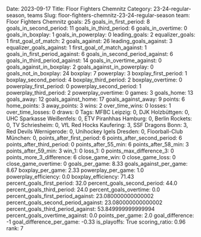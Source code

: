 Date: 2023-09-17
Title: Floor Fighters Chemnitz
Category: 23-24-regular-season, teams
Slug: floor-fighters-chemnitz-23-24-regular-season
team: Floor Fighters Chemnitz
goals: 25
goals_in_first_period: 8
goals_in_second_period: 11
goals_in_third_period: 6
goals_in_overtime: 0
goals_in_boxplay: 1
goals_in_powerplay: 0
leading_goals: 2
equalizer_goals: 1
first_goal_of_match: 2
goals_against: 26
leading_goals_against: 3
equalizer_goals_against: 1
first_goal_of_match_against: 1
goals_in_first_period_against: 6
goals_in_second_period_against: 6
goals_in_third_period_against: 14
goals_in_overtime_against: 0
goals_against_in_boxplay: 2
goals_against_in_powerplay: 0
goals_not_in_boxplay: 24
boxplay: 7
powerplay: 3
boxplay_first_period: 1
boxplay_second_period: 4
boxplay_third_period: 2
boxplay_overtime: 0
powerplay_first_period: 0
powerplay_second_period: 1
powerplay_third_period: 2
powerplay_overtime: 0
games: 3
goals_home: 13
goals_away: 12
goals_against_home: 17
goals_against_away: 9
points: 6
home_points: 3
away_points: 3
wins: 2
over_time_wins: 0
losses: 1
over_time_losses: 0
draws: 0
Tags:  MFBC Leipzig: 0,  DJK Holzbüttgen: 0,  UHC Sparkasse Weißenfels: 0,  ETV Piranhhas Hamburg: 0,  Berlin Rockets: 0,  TV Schriesheim: 0,  VfL Red Hocks Kaufering: 3,  SSF Dragons Bonn: 3,  Red Devils Wernigerode: 0,  Unihockey Igels Dresden: 0,  Floorball-Club München: 0,
points_after_first_period: 6
points_after_second_period: 6
points_after_third_period: 0
points_after_55_min: 6
points_after_58_min: 3
points_after_59_min: 3
win_1: 0
loss_1: 0
points_max_difference_3: 0
points_more_3_difference: 6
close_game_win: 0
close_game_loss: 0
close_game_overtime: 0
goals_per_game: 8.33
goals_against_per_game: 8.67
boxplay_per_game: 2.33
powerplay_per_game: 1.0
powerplay_efficiency: 0.0
boxplay_efficiency: 71.43
percent_goals_first_period: 32.0
percent_goals_second_period: 44.0
percent_goals_third_period: 24.0
percent_goals_overtime: 0.0
percent_goals_first_period_against: 23.080000000000002
percent_goals_second_period_against: 23.080000000000002
percent_goals_third_period_against: 53.849999999999994
percent_goals_overtime_against: 0.0
points_per_game: 2.0
goal_difference: -1
goal_difference_per_game: -0.33
is_playoffs: True
scoring_ratio: 0.96
rank: 7
